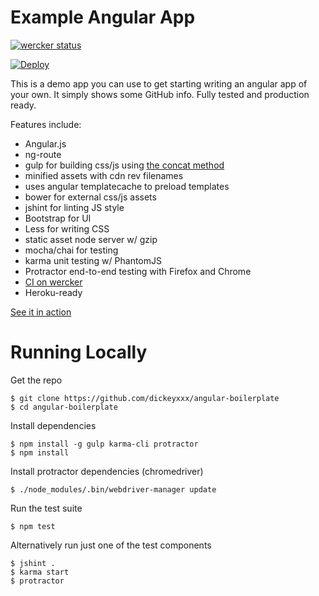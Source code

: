 Example Angular App
===================

[![wercker status](https://app.wercker.com/status/7226856f48f0ccaa877efd6302126765/s/master "wercker status")](https://app.wercker.com/project/bykey/7226856f48f0ccaa877efd6302126765)

[![Deploy](https://www.herokucdn.com/deploy/button.png)](https://heroku.com/deploy)

This is a demo app you can use to get starting writing an angular app of your own. It simply shows some GitHub info. Fully tested and production ready.

Features include:

* Angular.js
* ng-route
* gulp for building css/js using [the concat method](https://medium.com/@dickeyxxx/best-practices-for-building-angular-js-apps-266c1a4a6917)
* minified assets with cdn rev filenames
* uses angular templatecache to preload templates
* bower for external css/js assets
* jshint for linting JS style
* Bootstrap for UI
* Less for writing CSS
* static asset node server w/ gzip
* mocha/chai for testing
* karma unit testing w/ PhantomJS
* Protractor end-to-end testing with Firefox and Chrome
* [CI on wercker](https://app.wercker.com/project/bykey/7226856f48f0ccaa877efd6302126765)
* Heroku-ready

[See it in action](https://angular-boilerplate.herokuapp.com/)

Running Locally
===============

Get the repo

    $ git clone https://github.com/dickeyxxx/angular-boilerplate
    $ cd angular-boilerplate

Install dependencies

    $ npm install -g gulp karma-cli protractor
    $ npm install

Install protractor dependencies (chromedriver)

    $ ./node_modules/.bin/webdriver-manager update


Run the test suite

    $ npm test

Alternatively run just one of the test components

    $ jshint .
    $ karma start
    $ protractor

